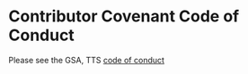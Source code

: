 # Contributor Covenant Code of Conduct

Please see the GSA,
TTS [code of conduct](https://handbook.tts.gsa.gov/about-us/code-of-conduct/)
